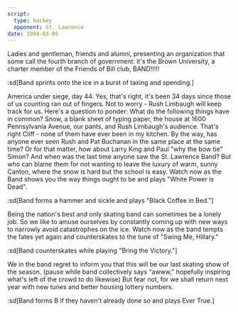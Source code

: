 ```yaml
---
script:
  type: hockey
  opponent: St. Lawrence
date: 1994-03-05
---
```


Ladies and gentleman, friends and alumni, presenting an organization that some call the fourth branch of government: it's the Brown University, a charter member of the Friends of Bill club, BAND!!!!!

:sd[Band sprints onto the ice in a burst of taxing and spending.]

America under siege, day 44. Yes, that's right, it's been 34 days since those of us counting ran out of fingers. Not to worry - Rush Limbaugh will keep track for us. Here's a question to ponder: What do the following things have in common? Snow, a blank sheet of typing paper, the house at 1600 Pennsylvania Avenue, our pants, and Rush Limbaugh's audience. That's right Cliff - none of them have ever been in my kitchen. By the way, has anyone ever seen Rush and Pat Buchanan in the same place at the same time? Or for that matter, how about Larry King and Paul "why the bow tie" Simon? And when was the last time anyone saw the St. Lawrence Band? But who can blame them for not wanting to leave the luxury of warm, sunny Canton, where the snow is hard but the school is easy. Watch now as the Band shows you the way things ought to be and plays "White Power is Dead".

:sd[Band forms a hammer and sickle and plays "Black Coffee in Bed."]

Being the nation's best and only skating band can sometimes be a lonely job. So we like to amuse ourselves by constantly coming up with new ways to narrowly avoid catastrophes on the ice. Watch now as the band tempts the fates yet again and counterskates to the tune of "Swing Me, Hillary."

:sd[Band counterskates while playing "Bring the Victory."]

We in the band regret to inform you that this will be our last skating show of the season. (pause while band collectively says "awww," hopefully inspiring what's left of the crowd to do likewise) But fear not, for we shall return next year with new tunes and better housing lottery numbers.

:sd[Band forms B if they haven't already done so and plays Ever True.]
